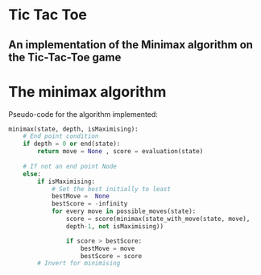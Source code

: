 # Tic Tac Toe
## An implementation of the Minimax algorithm on the Tic-Tac-Toe game
# The minimax algorithm
Pseudo-code for the algorithm implemented:
```py
minimax(state, depth, isMaximising):
    # End point condition
    if depth = 0 or end(state):
        return move = None , score = evaluation(state)
    
    # If not an end point Node
    else:
        if isMaximising:
            # Set the best initially to least
            bestMove =  None
            bestScore = -infinity
            for every move in possible_moves(state):
                score = score(minimax(state_with_move(state, move), 
                depth-1, not isMaximising))

                if score > bestScore:
                    bestMove = move
                    bestScore = score
        # Invert for minimising
```
